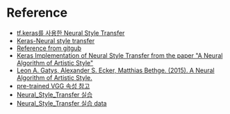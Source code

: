 Reference
===
- [tf.keras를 사용한 Neural Style Transfer](https://www.tensorflow.org/tutorials/generative/style_transfer?hl=ko)  
- [Keras-Neural style transfer](https://keras.io/examples/generative/neural_style_transfer)  
- [Reference from gitgub](https://github.com/keras-team/keras-io/blob/master/examples/generative)  
- [Keras Implementation of Neural Style Transfer from the paper "A Neural Algorithm of Artistic Style"](https://github.com/titu1994/Neural-Style-Transfer)  
- [Leon A. Gatys, Alexander S. Ecker, Matthias Bethge. (2015). A Neural Algorithm of Artistic Style.](https://arxiv.org/pdf/1508.06576.pdf)  
- [pre-trained VGG 속성 참고](https://eremo2002.tistory.com/57)  
- [Neural_Style_Transfer 실습](https://hmkim312.github.io/posts/%EC%8B%A0%EA%B2%BD_%EC%8A%A4%ED%83%80%EC%9D%BC_%EC%A0%84%EC%9D%B4(Neural_Style_Transfer))  
- [Neural_Style_Transfer 실습 data](https://github.com/hmkim312/datas)  
